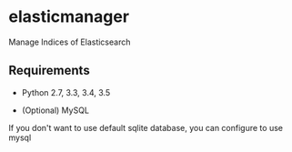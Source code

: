 # elasticmanager
Manage Indices of Elasticsearch

## Requirements

*   Python 2.7, 3.3, 3.4, 3.5

*   (Optional) MySQL

If you don't want to use default sqlite database, you can configure to use mysql
